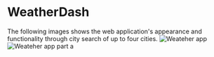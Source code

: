 # WeatherDash

The following images shows the web application's appearance and functionality through city search of up to four cities. 
![Weateher app](https://user-images.githubusercontent.com/65749636/103632197-cfcb5f80-4ef8-11eb-8baf-1b72ab88bdc9.PNG)
![Weateher app part a](https://user-images.githubusercontent.com/65749636/103632207-d35ee680-4ef8-11eb-80f2-30e785f39d42.PNG)
